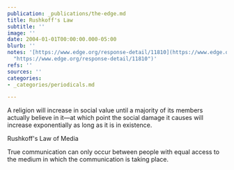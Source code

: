 ```yaml
---
publication: _publications/the-edge.md
title: Rushkoff's Law
subtitle: ''
image: ''
date: 2004-01-01T00:00:00.000-05:00
blurb: ''
notes: '[https://www.edge.org/response-detail/11810](https://www.edge.org/response-detail/11810
  "https://www.edge.org/response-detail/11810")'
refs: ''
sources: ''
categories:
- _categories/periodicals.md

---
```

A religion will increase in social value until a majority of its members actually believe in it—at which point the social damage it causes will increase exponentially as long as it is in existence.

Rushkoff's Law of Media

True communication can only occur between people with equal access to the medium in which the communication is taking place.
